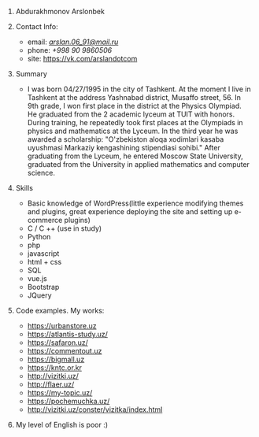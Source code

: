 1. Abdurakhmonov Arslonbek
2. Contact Info:
    * email: *arslan.06_91@mail.ru*
    * phone: *+998 90 9860506*
    * site: https://vk.com/arslandotcom
3. Summary 
    * I was born 04/27/1995 in the city of Tashkent. At the moment I live in Tashkent at the address Yashnabad district, Musaffo street, 56. In 9th grade, I won first place in the district at the Physics Olympiad. He graduated from the 2 academic lyceum at TUIT with honors. During training, he repeatedly took first places at the Olympiads in physics and mathematics at the Lyceum. In the third year he was awarded a scholarship:
"O'zbekiston aloqa xodimlari kasaba uyushmasi Markaziy kengashining stipendiasi sohibi." After graduating from the Lyceum, he entered Moscow State University, graduated from the University in applied mathematics and computer science.

4. Skills 
      * Basic knowledge of WordPress(little experience modifying themes and plugins, great experience deploying the site and setting up e-commerce plugins)
      * C / C ++ (use in study)
      * Python
      * php
      * javascript
      * html + css
      * SQL
      * vue.js
      * Bootstrap
      * JQuery
      
5. Code examples. My works:
      - https://urbanstore.uz
      - https://atlantis-study.uz/
      - https://safaron.uz/
      - https://commentout.uz
      - https://bigmall.uz
      - https://kntc.or.kr
      - http://vizitki.uz/
      - http://flaer.uz/
      - https://my-topic.uz/
      - https://pochemuchka.uz/
      - http://vizitki.uz/conster/vizitka/index.html

6. My level of English is poor :)

